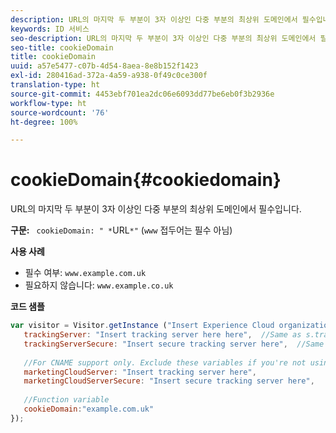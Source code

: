 ```yaml
---
description: URL의 마지막 두 부분이 3자 이상인 다중 부분의 최상위 도메인에서 필수입니다.
keywords: ID 서비스
seo-description: URL의 마지막 두 부분이 3자 이상인 다중 부분의 최상위 도메인에서 필수입니다.
seo-title: cookieDomain
title: cookieDomain
uuid: a57e5477-c07b-4d54-8aea-8e8b152f1423
exl-id: 280416ad-372a-4a59-a938-0f49c0ce300f
translation-type: ht
source-git-commit: 4453ebf701ea2dc06e6093dd77be6eb0f3b2936e
workflow-type: ht
source-wordcount: '76'
ht-degree: 100%

---
```


# cookieDomain{#cookiedomain}

URL의 마지막 두 부분이 3자 이상인 다중 부분의 최상위 도메인에서 필수입니다.

**구문:** ` cookieDomain: " *`URL`*"` (`www` 접두어는 필수 아님)

**사용 사례**

* 필수 여부: `www.example.com.uk`
* 필요하지 않습니다: `www.example.co.uk`

**코드 샘플**

```js
var visitor = Visitor.getInstance ("Insert Experience Cloud organization ID here",{ 
   trackingServer: "Insert tracking server here here",  //Same as s.trackingServer 
   trackingServerSecure: "Insert secure tracking server here",  //Same as s.trackingServerSecure 
 
   //For CNAME support only. Exclude these variables if you're not using CNAME 
   marketingCloudServer: "Insert tracking server here", 
   marketingCloudServerSecure: "Insert secure tracking server here", 
 
   //Function variable 
   cookieDomain:"example.com.uk" 
});
```
